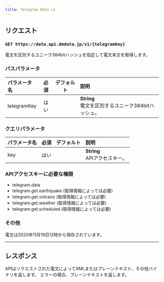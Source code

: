 ```yaml
---
title: Telegram Data v1
---
```


## リクエスト

### `GET https://data.api.dmdata.jp/v1/{telegramKey}`
電文を区別するユニーク384bitハッシュを指定して電文本文を取得します。

### パスパラメータ
|パラメータ名|必須|デフォルト|説明|
|:--|:-:|:-:|:--|
|telegramKey|はい||**String** <br/> 電文を区別するユニーク384bitハッシュ。|

### クエリパラメータ
|パラメータ名|必須|デフォルト|説明|
|:--|:-:|:-:|:--|
|key|はい||**String** <br/> APIアクセスキー。|

### APIアクセスキーに必要な権限
* telegram.data
* telegram.get.earthquake (取得情報によっては必要)
* telegram.get.volcano (取得情報によっては必要)
* telegram.get.weather (取得情報によっては必要)
* telegram.get.scheduled (取得情報によっては必要)

### その他
電文は2020年11月19日12時から保存されています。

---

## レスポンス
APIはリクエストされた電文によってXMLまたはプレーンテキスト、その他バイナリを返します。
エラーの場合、プレーンテキストを返します。
